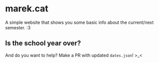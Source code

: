 # marek.cat

A simple website that shows you some basic info about the current/next semester. :3

## Is the school year over?
And do you want to help? Make a PR with updated `dates.json`! >_<